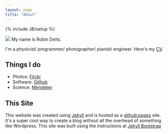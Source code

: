 ```yaml
---
layout: page
title: "About"
---
```

{% include JB/setup %}

<img src="http://www.gravatar.com/avatar/1ae757387e4f961dca8e5dc91fb83d57?s=150" style="" />
My name is Robin Deits.

I'm a physicist/ programmer/ photographer/ pianist/ engineer. 
Here's my [CV](/assets/Robin_Deits_CV.pdf).

## Things I do
* Photos: [Flickr](http://www.flickr.com/photos/26769928@N02/)
* Software: [Github](https://github.com/rdeits)
* Science: [Mendeley](http://www.mendeley.com/profiles/robin-deits/)

## This Site
This website was created using [Jekyll](https://github.com/mojombo/jekyll/) and is hosted as a [github:pages](http://pages.github.com/) site. It's a super cool way to create a blog without all the overhead of something like Wordpress. This site was built using the instructions at [Jekyll Bootstrap](http://jekyllbootstrap.com/usage/jekyll-quick-start.html)
